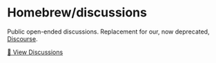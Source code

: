 # Homebrew/discussions

Public open-ended discussions. Replacement for our, now deprecated, [Discourse](https://discourse.brew.sh).

[💬 View Discussions](https://github.com/Homebrew/discussions/discussions)
